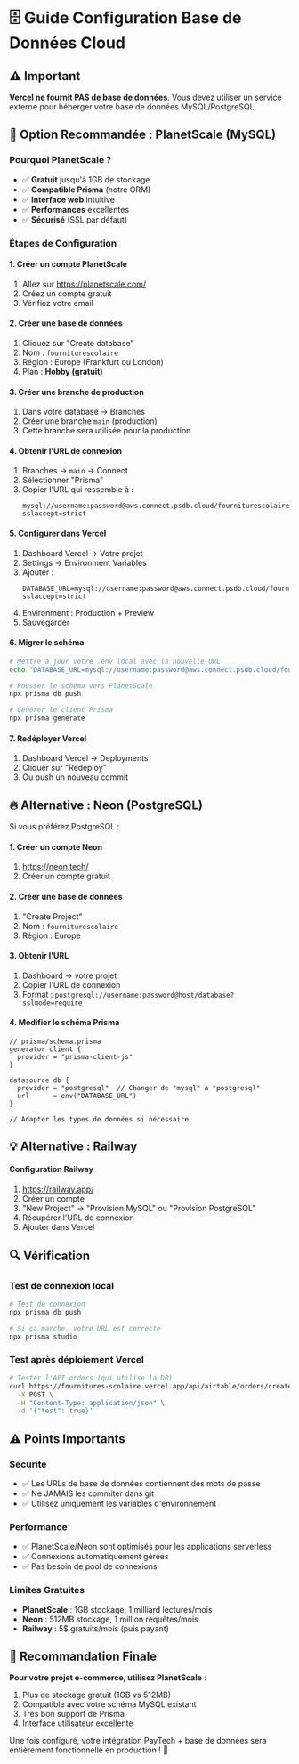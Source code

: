 # 🗄️ Guide Configuration Base de Données Cloud

## ⚠️ Important

**Vercel ne fournit PAS de base de données**. Vous devez utiliser un service externe pour héberger votre base de données MySQL/PostgreSQL.

## 🌟 Option Recommandée : PlanetScale (MySQL)

### Pourquoi PlanetScale ?

- ✅ **Gratuit** jusqu'à 1GB de stockage
- ✅ **Compatible Prisma** (notre ORM)
- ✅ **Interface web** intuitive
- ✅ **Performances** excellentes
- ✅ **Sécurisé** (SSL par défaut)

### Étapes de Configuration

#### 1. Créer un compte PlanetScale

1. Allez sur https://planetscale.com/
2. Créez un compte gratuit
3. Vérifiez votre email

#### 2. Créer une base de données

1. Cliquez sur "Create database"
2. Nom : `fourniturescolaire`
3. Région : Europe (Frankfurt ou London)
4. Plan : **Hobby (gratuit)**

#### 3. Créer une branche de production

1. Dans votre database → Branches
2. Créer une branche `main` (production)
3. Cette branche sera utilisée pour la production

#### 4. Obtenir l'URL de connexion

1. Branches → `main` → Connect
2. Sélectionner "Prisma"
3. Copier l'URL qui ressemble à :
   ```
   mysql://username:password@aws.connect.psdb.cloud/fourniturescolaire?sslaccept=strict
   ```

#### 5. Configurer dans Vercel

1. Dashboard Vercel → Votre projet
2. Settings → Environment Variables
3. Ajouter :
   ```
   DATABASE_URL=mysql://username:password@aws.connect.psdb.cloud/fourniturescolaire?sslaccept=strict
   ```
4. Environment : Production + Preview
5. Sauvegarder

#### 6. Migrer le schéma

```bash
# Mettre à jour votre .env local avec la nouvelle URL
echo "DATABASE_URL=mysql://username:password@aws.connect.psdb.cloud/fourniturescolaire?sslaccept=strict" >> .env

# Pousser le schéma vers PlanetScale
npx prisma db push

# Générer le client Prisma
npx prisma generate
```

#### 7. Redéployer Vercel

1. Dashboard Vercel → Deployments
2. Cliquer sur "Redeploy"
3. Ou push un nouveau commit

## 🔥 Alternative : Neon (PostgreSQL)

Si vous préférez PostgreSQL :

#### 1. Créer un compte Neon

1. https://neon.tech/
2. Créer un compte gratuit

#### 2. Créer une base de données

1. "Create Project"
2. Nom : `fourniturescolaire`
3. Région : Europe

#### 3. Obtenir l'URL

1. Dashboard → votre projet
2. Copier l'URL de connexion
3. Format : `postgresql://username:password@host/database?sslmode=require`

#### 4. Modifier le schéma Prisma

```prisma
// prisma/schema.prisma
generator client {
  provider = "prisma-client-js"
}

datasource db {
  provider = "postgresql"  // Changer de "mysql" à "postgresql"
  url      = env("DATABASE_URL")
}

// Adapter les types de données si nécessaire
```

## 💡 Alternative : Railway

#### Configuration Railway

1. https://railway.app/
2. Créer un compte
3. "New Project" → "Provision MySQL" ou "Provision PostgreSQL"
4. Récupérer l'URL de connexion
5. Ajouter dans Vercel

## 🔍 Vérification

### Test de connexion local

```bash
# Test de connexion
npx prisma db push

# Si ça marche, votre URL est correcte
npx prisma studio
```

### Test après déploiement Vercel

```bash
# Tester l'API orders (qui utilise la DB)
curl https://fournitures-scolaire.vercel.app/api/airtable/orders/create \
  -X POST \
  -H "Content-Type: application/json" \
  -d '{"test": true}'
```

## ⚠️ Points Importants

### Sécurité

- ✅ Les URLs de base de données contiennent des mots de passe
- ✅ Ne JAMAIS les commiter dans git
- ✅ Utilisez uniquement les variables d'environnement

### Performance

- ✅ PlanetScale/Neon sont optimisés pour les applications serverless
- ✅ Connexions automatiquement gérées
- ✅ Pas besoin de pool de connexions

### Limites Gratuites

- **PlanetScale** : 1GB stockage, 1 milliard lectures/mois
- **Neon** : 512MB stockage, 1 million requêtes/mois
- **Railway** : 5$ gratuits/mois (puis payant)

## 🚀 Recommandation Finale

**Pour votre projet e-commerce, utilisez PlanetScale** :

1. Plus de stockage gratuit (1GB vs 512MB)
2. Compatible avec votre schéma MySQL existant
3. Très bon support de Prisma
4. Interface utilisateur excellente

Une fois configuré, votre intégration PayTech + base de données sera entièrement fonctionnelle en production ! 🎯
